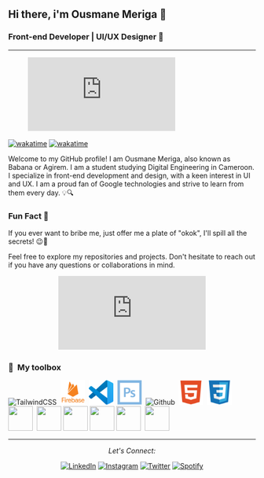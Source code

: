 ## Hi there, i'm Ousmane Meriga  👋

### **Front-end Developer | UI/UX Designer** 🚀
<hr>

<figure><embed src="https://wakatime.com/share/@Agirem/eecc5710-8702-47e8-8b9e-ad082beb2074.svg"></embed></figure>

<a href="https://wakatime.com/badge/user/0e084dee-dec9-404e-aa24-9ea941d978a0/project/773704d6-f388-4616-b9d8-0e250e0dc07a"><img src="https://wakatime.com/badge/user/0e084dee-dec9-404e-aa24-9ea941d978a0/project/773704d6-f388-4616-b9d8-0e250e0dc07a.svg" alt="wakatime"></a> <a href="https://wakatime.com/badge/user/0e084dee-dec9-404e-aa24-9ea941d978a0/project/bc6eb310-5477-4d14-862e-18497d87f3ac"><img src="https://wakatime.com/badge/user/0e084dee-dec9-404e-aa24-9ea941d978a0/project/bc6eb310-5477-4d14-862e-18497d87f3ac.svg" alt="wakatime"></a>


Welcome to my GitHub profile! I am Ousmane Meriga, also known as Babana or Agirem. I am a student studying Digital Engineering in Cameroon. I specialize in front-end development and design, with a keen interest in UI and UX. I am a proud fan of Google technologies and strive to learn from them every day. 💡🔍

### Fun Fact 🎉

If you ever want to bribe me, just offer me a plate of "okok", I'll spill all the secrets! 😉🍛

Feel free to explore my repositories and projects. Don't hesitate to reach out if you have any questions or collaborations in mind.

<div align="center">
<figure><embed src="https://wakatime.com/share/@Agirem/86fca2f8-40d0-4869-8c4a-eaa3857cf872.svg"></embed></figure>
</div>

### 🧰 &nbsp;My toolbox

<img  src="https://github.com/CyrisXD/CyrisXD/raw/master/assets/TailwindCSS.png" alt="TailwindCSS"/> &nbsp;<img src="https://raw.githubusercontent.com/devicons/devicon/1119b9f84c0290e0f0b38982099a2bd027a48bf1/icons/firebase/firebase-plain-wordmark.svg" alt="Firebase" width="50" height="50"/> &nbsp;<img  src="https://raw.githubusercontent.com/devicons/devicon/1119b9f84c0290e0f0b38982099a2bd027a48bf1/icons/vscode/vscode-original.svg" alt="VSCode" width="50" height="50"/> &nbsp;<img  src="https://raw.githubusercontent.com/devicons/devicon/1119b9f84c0290e0f0b38982099a2bd027a48bf1/icons/photoshop/photoshop-line.svg" alt="Photoshop" width="50" height="50"/> &nbsp;<img  src="https://github.com/CyrisXD/CyrisXD/raw/master/assets/Github.png" alt="Github"/> &nbsp;<img  src="https://raw.githubusercontent.com/devicons/devicon/1119b9f84c0290e0f0b38982099a2bd027a48bf1/icons/html5/html5-plain.svg" alt="HTML5" width="50" height="50"/> &nbsp;<img  src="https://raw.githubusercontent.com/devicons/devicon/1119b9f84c0290e0f0b38982099a2bd027a48bf1/icons/css3/css3-original.svg" alt="CSS3" width="50" height="50"/> &nbsp;<img src="https://cdn.jsdelivr.net/gh/devicons/devicon/icons/php/php-plain.svg" height="50" width="50" />
&nbsp;<img src="https://cdn.jsdelivr.net/gh/devicons/devicon/icons/dart/dart-original.svg"  height="50" width="50" />&nbsp;<img src="https://cdn.jsdelivr.net/gh/devicons/devicon/icons/figma/figma-original.svg" height="50" width="50" />&nbsp;<img src="https://cdn.jsdelivr.net/gh/devicons/devicon/icons/flutter/flutter-original.svg" height="50" width="50" />&nbsp;<img src="https://cdn.jsdelivr.net/gh/devicons/devicon/icons/illustrator/illustrator-line.svg" height="50" width="50" />&nbsp; <img src="https://cdn.jsdelivr.net/gh/devicons/devicon/icons/mysql/mysql-original-wordmark.svg"  height="50" width="50" />
          

---


<div align="center">
<i>Let's Connect:</i><br>

<a href="https://www.linkedin.com/in/ousmane-meriga-259955171" target="_blank"><img src="https://img.shields.io/badge/LinkedIn-%230077B5.svg?&style=flat-square&logo=linkedin&logoColor=white" alt="LinkedIn"></a>
<a href="https://instagram.com/agirem_035?igshid=OGQ5ZDc2ODk2ZA==" target="_blank"><img src="https://img.shields.io/badge/Instagram-%23E4405F.svg?&style=flat-square&logo=instagram&logoColor=white" alt="Instagram"></a>
<a href="https://x.com/meous_035?t=ztv7VAV7kRLXnvqs4vkg_g&s=09" target="_blank"><img src="https://img.shields.io/badge/Twitter-%231DA1F2.svg?&style=flat-square&logo=twitter&logoColor=white" alt="Twitter"></a>
<a href="https://open.spotify.com/user/3wqyfbx4xpmzkgk8elv7etww4?si=d6154a79c4de4253" target="_blank"><img src="https://img.shields.io/badge/Spotify-%231ED760.svg?&style=flat-square&logo=spotify&logoColor=white" alt="Spotify"></a>
</div>
          
          
          
          
<!--
**Agirem/Agirem** is a ✨ _special_ ✨ repository because its `README.md` (this file) appears on your GitHub profile.

Here are some ideas to get you started:



- 🔭 I’m currently working on ...
- 🌱 I’m currently learning ...
- 👯 I’m looking to collaborate on ...
- 🤔 I’m looking for help with ...
- 💬 Ask me about ...
- 📫 How to reach me: ...
- 😄 Pronouns: ...
- ⚡ Fun fact: ...
-->
